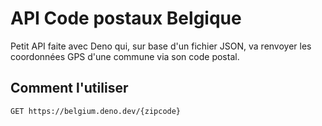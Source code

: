 # API Code postaux Belgique

Petit API faite avec Deno qui, sur base d'un fichier JSON, va renvoyer les coordonnées GPS d'une commune via son code postal.

## Comment l'utiliser

```http
GET https://belgium.deno.dev/{zipcode}
```

